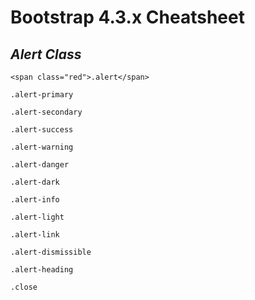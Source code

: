 <!-- comment -->
<style>
.red {
    color:red;
}
</style>

# Bootstrap 4.3.x Cheatsheet


## *Alert Class*


```
<span class="red">.alert</span>

.alert-primary

.alert-secondary

.alert-success

.alert-warning

.alert-danger

.alert-dark

.alert-info

.alert-light

.alert-link

.alert-dismissible

.alert-heading

.close
